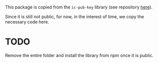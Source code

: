 This package is copied from the `ic-pub-key` library (see repository [here](https://github.com/dfinity/ic-pub-key)).

Since it is still not public, for now, in the interest of time, we copy the necessary code here.

# TODO

Remove the entire folder and install the library from npm once it is public.
